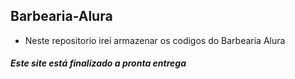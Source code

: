 ## Barbearia-Alura 
* Neste repositorio irei armazenar os codigos do Barbearia Alura
##### Este site está finalizado a pronta entrega 
